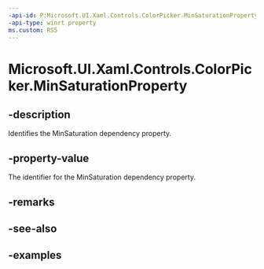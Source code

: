 ```yaml
---
-api-id: P:Microsoft.UI.Xaml.Controls.ColorPicker.MinSaturationProperty
-api-type: winrt property
ms.custom: RS5
---
```

<!-- Property syntax.
public DependencyProperty MinSaturationProperty { get; }
-->

# Microsoft.UI.Xaml.Controls.ColorPicker.MinSaturationProperty


## -description

Identifies the MinSaturation dependency property.


## -property-value

The identifier for the MinSaturation dependency property.


## -remarks


## -see-also


## -examples


